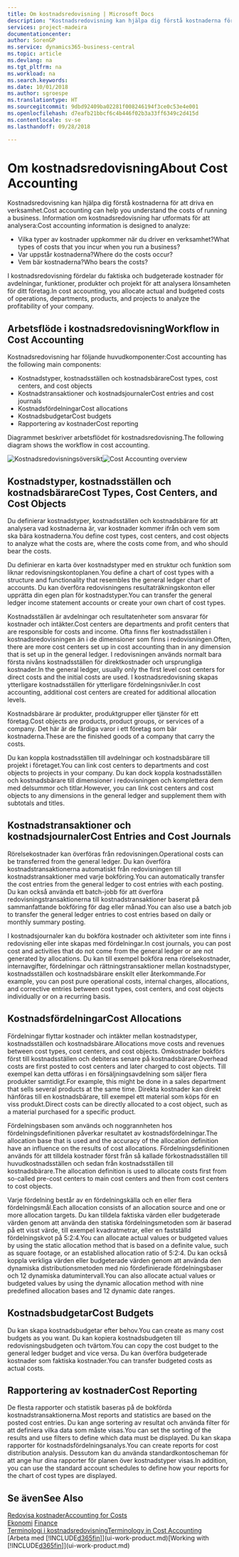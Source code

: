 ```yaml
---
title: Om kostnadsredovisning | Microsoft Docs
description: "Kostnadsredovisning kan hjälpa dig förstå kostnaderna för att driva en verksamhet."
services: project-madeira
documentationcenter: 
author: SorenGP
ms.service: dynamics365-business-central
ms.topic: article
ms.devlang: na
ms.tgt_pltfrm: na
ms.workload: na
ms.search.keywords: 
ms.date: 10/01/2018
ms.author: sgroespe
ms.translationtype: HT
ms.sourcegitcommit: 9dbd92409ba02281f008246194f3ce0c53e4e001
ms.openlocfilehash: d7eafb21bbcf6c4b446f02b3a33ff6349c2d415d
ms.contentlocale: sv-se
ms.lasthandoff: 09/28/2018

---
```

# <a name="about-cost-accounting"></a><span data-ttu-id="05562-103">Om kostnadsredovisning</span><span class="sxs-lookup"><span data-stu-id="05562-103">About Cost Accounting</span></span>
<span data-ttu-id="05562-104">Kostnadsredovisning kan hjälpa dig förstå kostnaderna för att driva en verksamhet.</span><span class="sxs-lookup"><span data-stu-id="05562-104">Cost accounting can help you understand the costs of running a business.</span></span> <span data-ttu-id="05562-105">Information om kostnadsredovisning har utformats för att analysera:</span><span class="sxs-lookup"><span data-stu-id="05562-105">Cost accounting information is designed to analyze:</span></span>  

-   <span data-ttu-id="05562-106">Vilka typer av kostnader uppkommer när du driver en verksamhet?</span><span class="sxs-lookup"><span data-stu-id="05562-106">What types of costs that you incur when you run a business?</span></span>  
-   <span data-ttu-id="05562-107">Var uppstår kostnaderna?</span><span class="sxs-lookup"><span data-stu-id="05562-107">Where do the costs occur?</span></span>  
-   <span data-ttu-id="05562-108">Vem bär kostnaderna?</span><span class="sxs-lookup"><span data-stu-id="05562-108">Who bears the costs?</span></span>  

<span data-ttu-id="05562-109">I kostnadsredovisning fördelar du faktiska och budgeterade kostnader för avdelningar, funktioner, produkter och projekt för att analysera lönsamheten för ditt företag.</span><span class="sxs-lookup"><span data-stu-id="05562-109">In cost accounting, you allocate actual and budgeted costs of operations, departments, products, and projects to analyze the profitability of your company.</span></span>  

## <a name="workflow-in-cost-accounting"></a><span data-ttu-id="05562-110">Arbetsflöde i kostnadsredovisning</span><span class="sxs-lookup"><span data-stu-id="05562-110">Workflow in Cost Accounting</span></span>  
<span data-ttu-id="05562-111">Kostnadsredovisning har följande huvudkomponenter:</span><span class="sxs-lookup"><span data-stu-id="05562-111">Cost accounting has the following main components:</span></span>  

-   <span data-ttu-id="05562-112">Kostnadstyper, kostnadsställen och kostnadsbärare</span><span class="sxs-lookup"><span data-stu-id="05562-112">Cost types, cost centers, and cost objects</span></span>  
-   <span data-ttu-id="05562-113">Kostnadstransaktioner och kostnadsjournaler</span><span class="sxs-lookup"><span data-stu-id="05562-113">Cost entries and cost journals</span></span>  
-   <span data-ttu-id="05562-114">Kostnadsfördelningar</span><span class="sxs-lookup"><span data-stu-id="05562-114">Cost allocations</span></span>  
-   <span data-ttu-id="05562-115">Kostnadsbudgetar</span><span class="sxs-lookup"><span data-stu-id="05562-115">Cost budgets</span></span>
-   <span data-ttu-id="05562-116">Rapportering av kostnader</span><span class="sxs-lookup"><span data-stu-id="05562-116">Cost reporting</span></span>  

<span data-ttu-id="05562-117">Diagrammet beskriver arbetsflödet för kostnadsredovisning.</span><span class="sxs-lookup"><span data-stu-id="05562-117">The following diagram shows the workflow in cost accounting.</span></span>  

<span data-ttu-id="05562-118">![Kostnadsredovisningsöversikt](media/costaccountingoverview.png "CostAccountingOverview")</span><span class="sxs-lookup"><span data-stu-id="05562-118">![Cost Accounting overview](media/costaccountingoverview.png "CostAccountingOverview")</span></span>  

## <a name="cost-types-cost-centers-and-cost-objects"></a><span data-ttu-id="05562-119">Kostnadstyper, kostnadsställen och kostnadsbärare</span><span class="sxs-lookup"><span data-stu-id="05562-119">Cost Types, Cost Centers, and Cost Objects</span></span>  
<span data-ttu-id="05562-120">Du definierar kostnadstyper, kostnadsställen och kostnadsbärare för att analysera vad kostnaderna är, var kostnader kommer ifrån och vem som ska bära kostnaderna.</span><span class="sxs-lookup"><span data-stu-id="05562-120">You define cost types, cost centers, and cost objects to analyze what the costs are, where the costs come from, and who should bear the costs.</span></span>  

<span data-ttu-id="05562-121">Du definierar en karta över kostnadstyper med en struktur och funktion som liknar redovisningskontoplanen.</span><span class="sxs-lookup"><span data-stu-id="05562-121">You define a chart of cost types with a structure and functionality that resembles the general ledger chart of accounts.</span></span> <span data-ttu-id="05562-122">Du kan överföra redovisningens resultaträkningskonton eller upprätta din egen plan för kostnadstyper.</span><span class="sxs-lookup"><span data-stu-id="05562-122">You can transfer the general ledger income statement accounts or create your own chart of cost types.</span></span>  

<span data-ttu-id="05562-123">Kostnadsställen är avdelningar och resultatenheter som ansvarar för kostnader och intäkter.</span><span class="sxs-lookup"><span data-stu-id="05562-123">Cost centers are departments and profit centers that are responsible for costs and income.</span></span> <span data-ttu-id="05562-124">Ofta finns fler kostnadsställen i kostnadsredovisningen än i de dimensioner som finns i redovisningen.</span><span class="sxs-lookup"><span data-stu-id="05562-124">Often, there are more cost centers set up in cost accounting than in any dimension that is set up in the general ledger.</span></span> <span data-ttu-id="05562-125">I redovisningen används normalt bara första nivåns kostnadsställen för direktkostnader och ursprungliga kostnader.</span><span class="sxs-lookup"><span data-stu-id="05562-125">In the general ledger, usually only the first level cost centers for direct costs and the initial costs are used.</span></span> <span data-ttu-id="05562-126">I kostnadsredovisning skapas ytterligare kostnadsställen för ytterligare fördelningsnivåer.</span><span class="sxs-lookup"><span data-stu-id="05562-126">In cost accounting, additional cost centers are created for additional allocation levels.</span></span>  

<span data-ttu-id="05562-127">Kostnadsbärare är produkter, produktgrupper eller tjänster för ett företag.</span><span class="sxs-lookup"><span data-stu-id="05562-127">Cost objects are products, product groups, or services of a company.</span></span> <span data-ttu-id="05562-128">Det här är de färdiga varor i ett företag som bär kostnaderna.</span><span class="sxs-lookup"><span data-stu-id="05562-128">These are the finished goods of a company that carry the costs.</span></span>  

<span data-ttu-id="05562-129">Du kan koppla kostnadsställen till avdelningar och kostnadsbärare till projekt i företaget.</span><span class="sxs-lookup"><span data-stu-id="05562-129">You can link cost centers to departments and cost objects to projects in your company.</span></span> <span data-ttu-id="05562-130">Du kan dock koppla kostnadsställen och kostnadsbärare till dimensioner i redovisningen och komplettera dem med delsummor och titlar.</span><span class="sxs-lookup"><span data-stu-id="05562-130">However, you can link cost centers and cost objects to any dimensions in the general ledger and supplement them with subtotals and titles.</span></span>  

## <a name="cost-entries-and-cost-journals"></a><span data-ttu-id="05562-131">Kostnadstransaktioner och kostnadsjournaler</span><span class="sxs-lookup"><span data-stu-id="05562-131">Cost Entries and Cost Journals</span></span>  
<span data-ttu-id="05562-132">Rörelsekostnader kan överföras från redovisningen.</span><span class="sxs-lookup"><span data-stu-id="05562-132">Operational costs can be transferred from the general ledger.</span></span> <span data-ttu-id="05562-133">Du kan överföra kostnadstransaktionerna automatiskt från redovisningen till kostnadstransaktioner med varje bokföring.</span><span class="sxs-lookup"><span data-stu-id="05562-133">You can automatically transfer the cost entries from the general ledger to cost entries with each posting.</span></span> <span data-ttu-id="05562-134">Du kan också använda ett batch-jobb för att överföra redovisningstransaktionerna till kostnadstransaktioner baserat på sammanfattande bokföring för dag eller månad.</span><span class="sxs-lookup"><span data-stu-id="05562-134">You can also use a batch job to transfer the general ledger entries to cost entries based on daily or monthly summary posting.</span></span>  

<span data-ttu-id="05562-135">I kostnadsjournaler kan du bokföra kostnader och aktiviteter som inte finns i redovisning eller inte skapas med fördelningar.</span><span class="sxs-lookup"><span data-stu-id="05562-135">In cost journals, you can post cost and activities that do not come from the general ledger or are not generated by allocations.</span></span> <span data-ttu-id="05562-136">Du kan till exempel bokföra rena rörelsekostnader, internavgifter, fördelningar och rättningstransaktioner mellan kostnadstyper, kostnadsställen och kostnadsbärare enskilt eller återkommande.</span><span class="sxs-lookup"><span data-stu-id="05562-136">For example, you can post pure operational costs, internal charges, allocations, and corrective entries between cost types, cost centers, and cost objects individually or on a recurring basis.</span></span>  

## <a name="cost-allocations"></a><span data-ttu-id="05562-137">Kostnadsfördelningar</span><span class="sxs-lookup"><span data-stu-id="05562-137">Cost Allocations</span></span>  
<span data-ttu-id="05562-138">Fördelningar flyttar kostnader och intäkter mellan kostnadstyper, kostnadsställen och kostnadsbärare.</span><span class="sxs-lookup"><span data-stu-id="05562-138">Allocations move costs and revenues between cost types, cost centers, and cost objects.</span></span> <span data-ttu-id="05562-139">Omkostnader bokförs först till kostnadsställen och debiteras senare på kostnadsbärare.</span><span class="sxs-lookup"><span data-stu-id="05562-139">Overhead costs are first posted to cost centers and later charged to cost objects.</span></span> <span data-ttu-id="05562-140">Till exempel kan detta utföras i en försäljningsavdelning som säljer flera produkter samtidigt.</span><span class="sxs-lookup"><span data-stu-id="05562-140">For example, this might be done in a sales department that sells several products at the same time.</span></span> <span data-ttu-id="05562-141">Direkta kostnader kan direkt hänföras till en kostnadsbärare, till exempel ett material som köps för en viss produkt.</span><span class="sxs-lookup"><span data-stu-id="05562-141">Direct costs can be directly allocated to a cost object, such as a material purchased for a specific product.</span></span>  

<span data-ttu-id="05562-142">Fördelningsbasen som används och noggrannheten hos fördelningsdefinitionen påverkar resultatet av kostnadsfördelningar.</span><span class="sxs-lookup"><span data-stu-id="05562-142">The allocation base that is used and the accuracy of the allocation definition have an influence on the results of cost allocations.</span></span> <span data-ttu-id="05562-143">Fördelningsdefinitionen används för att tilldela kostnader först från så kallade förkostnadsställen till huvudkostnadsställen och sedan från kostnadsställen till kostnadsbärare.</span><span class="sxs-lookup"><span data-stu-id="05562-143">The allocation definition is used to allocate costs first from so-called pre-cost centers to main cost centers and then from cost centers to cost objects.</span></span>  

<span data-ttu-id="05562-144">Varje fördelning består av en fördelningskälla och en eller flera fördelningsmål.</span><span class="sxs-lookup"><span data-stu-id="05562-144">Each allocation consists of an allocation source and one or more allocation targets.</span></span> <span data-ttu-id="05562-145">Du kan tilldela faktiska värden eller budgeterade värden genom att använda den statiska fördelningsmetoden som är baserad på ett visst värde, till exempel kvadratmetrar, eller en fastställd fördelningskvot på 5:2:4.</span><span class="sxs-lookup"><span data-stu-id="05562-145">You can allocate actual values or budgeted values by using the static allocation method that is based on a definite value, such as square footage, or an established allocation ratio of 5:2:4.</span></span> <span data-ttu-id="05562-146">Du kan också koppla verkliga värden eller budgeterade värden genom att använda den dynamiska distributionsmetoden med nio fördefinierade fördelningsbaser och 12 dynamiska datumintervall.</span><span class="sxs-lookup"><span data-stu-id="05562-146">You can also allocate actual values or budgeted values by using the dynamic allocation method with nine predefined allocation bases and 12 dynamic date ranges.</span></span>  

## <a name="cost-budgets"></a><span data-ttu-id="05562-147">Kostnadsbudgetar</span><span class="sxs-lookup"><span data-stu-id="05562-147">Cost Budgets</span></span>  
<span data-ttu-id="05562-148">Du kan skapa kostnadsbudgetar efter behov.</span><span class="sxs-lookup"><span data-stu-id="05562-148">You can create as many cost budgets as you want.</span></span> <span data-ttu-id="05562-149">Du kan kopiera kostnadsbudgeten till redovisningsbudgeten och tvärtom.</span><span class="sxs-lookup"><span data-stu-id="05562-149">You can copy the cost budget to the general ledger budget and vice versa.</span></span> <span data-ttu-id="05562-150">Du kan överföra budgeterade kostnader som faktiska kostnader.</span><span class="sxs-lookup"><span data-stu-id="05562-150">You can transfer budgeted costs as actual costs.</span></span>  

## <a name="cost-reporting"></a><span data-ttu-id="05562-151">Rapportering av kostnader</span><span class="sxs-lookup"><span data-stu-id="05562-151">Cost Reporting</span></span>  
<span data-ttu-id="05562-152">De flesta rapporter och statistik baseras på de bokförda kostnadstransaktionerna.</span><span class="sxs-lookup"><span data-stu-id="05562-152">Most reports and statistics are based on the posted cost entries.</span></span> <span data-ttu-id="05562-153">Du kan ange sortering av resultat och använda filter för att definiera vilka data som måste visas.</span><span class="sxs-lookup"><span data-stu-id="05562-153">You can set the sorting of the results and use filters to define which data must be displayed.</span></span> <span data-ttu-id="05562-154">Du kan skapa rapporter för kostnadsfördelningsanalys.</span><span class="sxs-lookup"><span data-stu-id="05562-154">You can create reports for cost distribution analysis.</span></span> <span data-ttu-id="05562-155">Dessutom kan du använda standardkontoscheman för att ange hur dina rapporter för planen över kostnadstyper visas.</span><span class="sxs-lookup"><span data-stu-id="05562-155">In addition, you can use the standard account schedules to define how your reports for the chart of cost types are displayed.</span></span>  

## <a name="see-also"></a><span data-ttu-id="05562-156">Se även</span><span class="sxs-lookup"><span data-stu-id="05562-156">See Also</span></span>  
 [<span data-ttu-id="05562-157">Redovisa kostnader</span><span class="sxs-lookup"><span data-stu-id="05562-157">Accounting for Costs</span></span>](finance-manage-cost-accounting.md)  
 <span data-ttu-id="05562-158">[Ekonomi](finance.md) </span><span class="sxs-lookup"><span data-stu-id="05562-158">[Finance](finance.md) </span></span>  
 [<span data-ttu-id="05562-159">Terminologi i kostnadsredovisning</span><span class="sxs-lookup"><span data-stu-id="05562-159">Terminology in Cost Accounting</span></span>](finance-terminology-in-cost-accounting.md)  
 <span data-ttu-id="05562-160">[Arbeta med [!INCLUDE[d365fin](includes/d365fin_md.md)]](ui-work-product.md)</span><span class="sxs-lookup"><span data-stu-id="05562-160">[Working with [!INCLUDE[d365fin](includes/d365fin_md.md)]](ui-work-product.md)</span></span>

